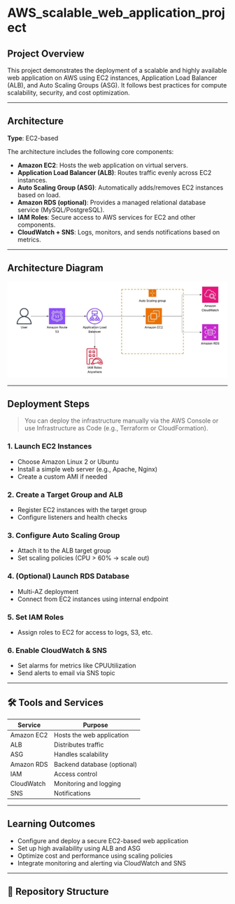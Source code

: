 # AWS_scalable_web_application_project

##  Project Overview

This project demonstrates the deployment of a scalable and highly available web application on AWS using EC2 instances, Application Load Balancer (ALB), and Auto Scaling Groups (ASG). It follows best practices for compute scalability, security, and cost optimization.

---

##  Architecture

**Type**: EC2-based

The architecture includes the following core components:

- **Amazon EC2**: Hosts the web application on virtual servers.
- **Application Load Balancer (ALB)**: Routes traffic evenly across EC2 instances.
- **Auto Scaling Group (ASG)**: Automatically adds/removes EC2 instances based on load.
- **Amazon RDS (optional)**: Provides a managed relational database service (MySQL/PostgreSQL).
- **IAM Roles**: Secure access to AWS services for EC2 and other components.
- **CloudWatch + SNS**: Logs, monitors, and sends notifications based on metrics.

---

##  Architecture Diagram

![Architecture Diagram](https://github.com/DEMOND182002/AWS_scalable_web_application_project/blob/main/scalable%20web%20application%20architecture.jpeg?raw=true)

---

##  Deployment Steps

> You can deploy the infrastructure manually via the AWS Console or use Infrastructure as Code (e.g., Terraform or CloudFormation).

### 1. Launch EC2 Instances
- Choose Amazon Linux 2 or Ubuntu
- Install a simple web server (e.g., Apache, Nginx)
- Create a custom AMI if needed

### 2. Create a Target Group and ALB
- Register EC2 instances with the target group
- Configure listeners and health checks

### 3. Configure Auto Scaling Group
- Attach it to the ALB target group
- Set scaling policies (CPU > 60% → scale out)

### 4. (Optional) Launch RDS Database
- Multi-AZ deployment
- Connect from EC2 instances using internal endpoint

### 5. Set IAM Roles
- Assign roles to EC2 for access to logs, S3, etc.

### 6. Enable CloudWatch & SNS
- Set alarms for metrics like CPUUtilization
- Send alerts to email via SNS topic

---

## 🛠 Tools and Services

| Service         | Purpose                           |
|----------------|-----------------------------------|
| Amazon EC2      | Hosts the web application         |
| ALB             | Distributes traffic               |
| ASG             | Handles scalability               |
| Amazon RDS      | Backend database (optional)       |
| IAM             | Access control                    |
| CloudWatch      | Monitoring and logging            |
| SNS             | Notifications                     |

---

##  Learning Outcomes

- Configure and deploy a secure EC2-based web application
- Set up high availability using ALB and ASG
- Optimize cost and performance using scaling policies
- Integrate monitoring and alerting via CloudWatch and SNS

---

## 📁 Repository Structure

